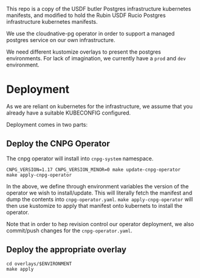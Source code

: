 
This repo is a copy of the USDF butler Postgres infrastructure kubernetes manifests, 
and modified to hold the Rubin USDF Rucio Postgres infrastructure kubernetes manifests.

We use the cloudnative-pg operator in order to support a managed postgres service on our own infrastructure.

We need different kustomize overlays to present the postgres environments. For lack of imagination, we currently have a `prod` and `dev` environment.

# Deployment

As we are reliant on kubernetes for the infrastructure, we assume that you already have a suitable KUBECONFIG configured.

Deployment comes in two parts:

## Deploy the CNPG Operator

The cnpg operator will install into `cnpg-system` namespace.

```
CNPG_VERSION=1.17 CNPG_VERSION_MINOR=0 make update-cnpg-operator
make apply-cnpg-operator
```

In the above, we define through environment variables the version of the operator we wish to install/update. This will literally fetch the manifest and dump the contents into `cnpg-operator.yaml`. `make apply-cnpg-operator` will then use kustomize to apply that manifest onto kubernets to install the operator.

Note that in order to hep revision control our operator deployment, we also commit/push changes for the `cnpg-operator.yaml`.

## Deploy the appropriate overlay

```
cd overlays/$ENVIRONMENT
make apply
```


